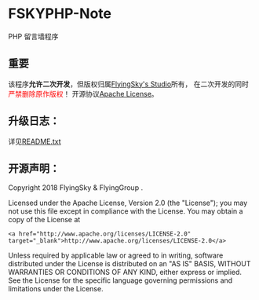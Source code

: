 # FSKYPHP-Note
PHP 留言墙程序

## 重要
该程序**允许二次开发**，但版权归属[FlyingSky's Studio](https://studio.fsky7.com)所有，
在二次开发的同时<font color="red">严禁删除原作版权</font>！</b>
开源协议[Apache License](http://www.apache.org/licenses/LICENSE-2.0)。

## 升级日志：
详见[README.txt](https://github.com/FlyingSky-CN/FSKYPHP-Note/blob/master/README.txt)

## 开源声明：

Copyright 2018 FlyingSky & FlyingGroup .

Licensed under the Apache License, Version 2.0 (the "License");
you may not use this file except in compliance with the License.
You may obtain a copy of the License at

    <a href="http://www.apache.org/licenses/LICENSE-2.0" target="_blank">http://www.apache.org/licenses/LICENSE-2.0</a>

Unless required by applicable law or agreed to in writing, software
distributed under the License is distributed on an "AS IS" BASIS,
WITHOUT WARRANTIES OR CONDITIONS OF ANY KIND, either express or implied.
See the License for the specific language governing permissions and
limitations under the License.

